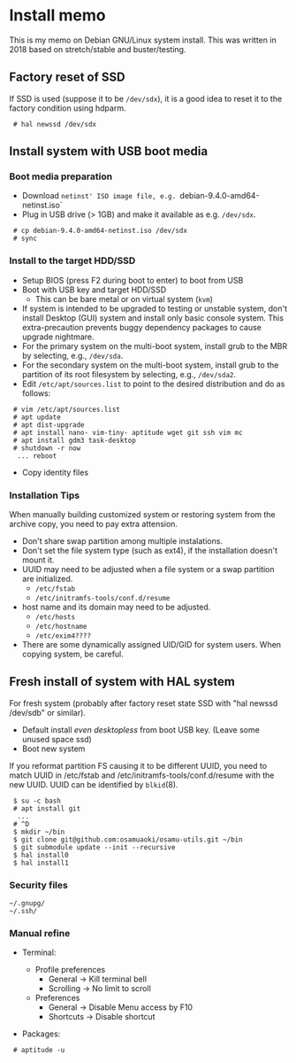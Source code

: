 # Install memo
<!---
vim:se tw=78 ai si sts=4 et:
-->

This is my memo on Debian GNU/Linux system install.  This was written in 2018
based on stretch/stable and buster/testing.

## Factory reset of SSD 

If SSD is used (suppose it to be `/dev/sdx`), it is a good idea to reset it to
the factory condition using hdparm.

```
 # hal newssd /dev/sdx
```
## Install system with USB boot media

### Boot media preparation

* Download `netinst' ISO image file, e.g. `debian-9.4.0-amd64-netinst.iso`
* Plug in USB drive (> 1GB) and make it available as e.g. `/dev/sdx`.

```
 # cp debian-9.4.0-amd64-netinst.iso /dev/sdx
 # sync
```

### Install to the target HDD/SSD

* Setup BIOS (press F2 during boot to enter) to boot from USB
* Boot with USB key and target HDD/SSD
    * This can be bare metal or on virtual system (`kvm`)
* If system is intended to be upgraded to testing or unstable system, don't
  install Desktop (GUI) system and install only basic console system.  This
  extra-precaution prevents buggy dependency packages to cause upgrade
  nightmare.  
* For the primary system on the multi-boot system, install grub to the MBR
  by selecting, e.g., `/dev/sda`.
* For the secondary system on the multi-boot system, install grub to the
  partition of its root filesystem by selecting, e.g., `/dev/sda2`.
* Edit `/etc/apt/sources.list` to point to the desired distribution and do as
  follows:

```
 # vim /etc/apt/sources.list
 # apt update
 # apt dist-upgrade
 # apt install nano- vim-tiny- aptitude wget git ssh vim mc
 # apt install gdm3 task-desktop
 # shutdown -r now
  ... reboot
```

* Copy identity files

### Installation Tips

When manually building customized system or restoring system from the archive
copy, you need to pay extra attension.

* Don't share swap partition among multiple instalations.
* Don't set the file system type (such as ext4), if the installation doesn't
  mount it.
* UUID may need to be adjusted when a file system or a swap partition are
  initialized.
    * `/etc/fstab`
    * `/etc/initramfs-tools/conf.d/resume` 
* host name and its domain may need to be adjusted.
    * `/etc/hosts`
    * `/etc/hostname`
    * `/etc/exim4????`
* There are some dynamically assigned UID/GID for system users.  When copying
  system, be careful.


## Fresh install of system with HAL system

For fresh system (probably after factory reset state SSD with 
"hal newssd /dev/sdb" or similar).

* Default install *even desktopless* from boot USB key.
  (Leave some unused space ssd)
* Boot new system

If you reformat partition FS causing it to be different UUID, you need to
match UUID in /etc/fstab and /etc/initramfs-tools/conf.d/resume with the new
UUID.  UUID can be identified by `blkid`(8).

```
 $ su -c bash
 # apt install git
  ...
 # ^D
 $ mkdir ~/bin
 $ git clone git@github.com:osamuaoki/osamu-utils.git ~/bin
 $ git submodule update --init --recursive
 $ hal install0
 $ hal install1
```

### Security files

```
~/.gnupg/
~/.ssh/
```

### Manual refine

* Terminal:
    * Profile preferences
        * General -> Kill terminal bell
        * Scrolling -> No limit to scroll
    * Preferences
        * General   -> Disable Menu access by F10
        * Shortcuts -> Disable shortcut

* Packages:

```
 # aptitude -u
```


